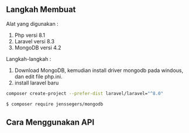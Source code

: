 
## Langkah Membuat
Alat yang digunakan :
1. Php versi 8.1
2. Laravel versi 8.3
3. MongoDB versi 4.2

Langkah-langkah :
1. Download MongoDB, kemudian install driver mongodb pada windous, dan edit file php.ini.
2. install laravel baru

```bash
composer create-project --prefer-dist laravel/laravel="^8.0"
```
```bash
$ composer require jenssegers/mongodb
```

## Cara Menggunakan API
